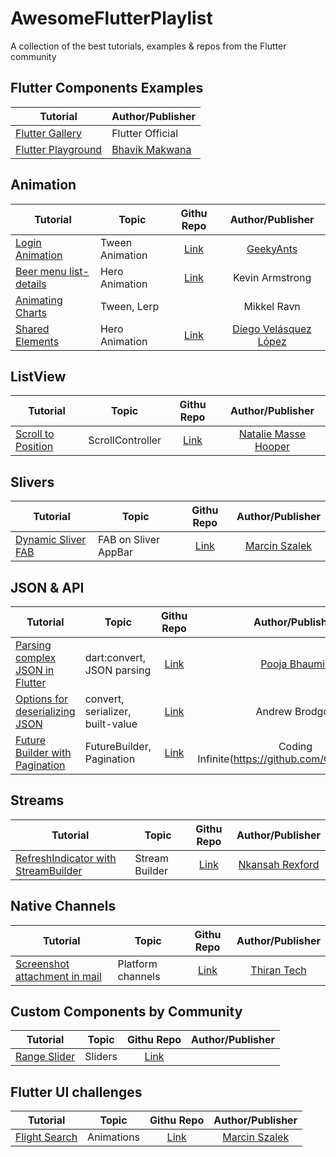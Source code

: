# AwesomeFlutterPlaylist
A collection of the best tutorials, examples & repos from the Flutter community

## Flutter Components Examples
| Tutorial        | Author/Publisher  |
| ---------------------------------------------------------------------| ---------- |
| [Flutter Gallery](https://github.com/flutter/flutter/tree/master/examples/flutter_gallery)     |  Flutter Official |
| [Flutter Playground](https://github.com/ibhavikmakwana/FlutterPlayground)    | [Bhavik Makwana](https://github.com/ibhavikmakwana) |


## Animation
| Tutorial        | Topic    |   Githu Repo      | Author/Publisher  |
| ---------------------------------------------------------------------| ---------- |:-------------:| :-----:|
| [Login Animation](https://blog.geekyants.com/flutter-login-animation-ab3e6ed4bd19)     | Tween Animation    | [Link](https://github.com/GeekyAnts/flutter-login-home-animation) | [GeekyAnts](https://blog.geekyants.com/) |
| [Beer menu list-details](https://blog.usejournal.com/beer-menu-hero-animation-d1925bbd0ce2)      | Hero Animation      |  [Link](https://bitbucket.org/snippets/xsokev/GeLEqA/beer-menu-hero-animation) | Kevin Armstrong |
| [Animating Charts](https://medium.com/flutter-io/zero-to-one-with-flutter-43b13fd7b354)      | Tween, Lerp      |  | Mikkel Ravn |
| [Shared Elements](https://medium.com/@diegoveloper/flutter-shared-element-transitions-hero-heroes-f1a083cb123a)      | Hero Animation      |  [Link](https://github.com/diegoveloper/flutter-samples) | [Diego Velásquez López](https://github.com/diegoveloper/) |


## ListView
| Tutorial        | Topic    |   Githu Repo      | Author/Publisher  |
| ---------------------------------------------------------------------| ---------- |:-------------:| :-----:|
| [Scroll to Position](http://cogitas.net/scroll-position-flutter-listview/)     | ScrollController    | [Link](https://gist.github.com/MarcinusX/e389a9df7e1082f98d1c8f9b6f66d0d0) | [Natalie Masse Hooper](https://github.com/MarcinusX) |


## Slivers
| Tutorial        | Topic    |   Githu Repo      | Author/Publisher  |
| ---------------------------------------------------------------------| ---------- |:-------------:| :-----:|
| [Dynamic Sliver FAB](https://marcinszalek.pl/flutter/dynamic-sliver-floatingactionbutton/)     | FAB on Sliver AppBar    | [Link](https://gist.github.com/MarcinusX/e389a9df7e1082f98d1c8f9b6f66d0d0) | [Marcin Szalek](https://github.com/MarcinusX) |


## JSON & API
| Tutorial        | Topic    |   Githu Repo      | Author/Publisher  |
| ---------------------------------------------------------------------| ---------- |:-------------:| :-----:|
| [Parsing complex JSON in Flutter](https://medium.com/flutter-community/parsing-complex-json-in-flutter-747c46655f51)     | dart:convert, JSON parsing   | [Link](https://github.com/PoojaB26/ParsingJSON-Flutter) | [Pooja Bhaumik](https://github.com/PoojaB26/) |
| [Options for deserializing JSON](https://medium.com/flutter-io/some-options-for-deserializing-json-with-flutter-7481325a4450) |  convert, serializer, built-value | [Link]() | Andrew Brodgon |
| [Future Builder with Pagination](https://codinginfinite.com/flutter-future-builder-pagination/) |  FutureBuilder, Pagination | [Link](https://github.com/CodingInfinite/FutureBuilderWithPagination) | Coding Infinite(https://github.com/CodingInfinite) |


## Streams
| Tutorial        | Topic    |   Githu Repo      | Author/Publisher  |
| ---------------------------------------------------------------------| ---------- |:-------------:| :-----:|
| [RefreshIndicator with StreamBuilder](https://blog.khophi.co/using-refreshindicator-with-flutter-streambuilder/)     | Stream Builder    | [Link](https://github.com/seanmavley/refreshindicator-with-streambuilder) | [Nkansah Rexford](https://github.com/seanmavley) |


## Native Channels
| Tutorial        | Topic    |   Githu Repo      | Author/Publisher  |
| ---------------------------------------------------------------------| ---------- |:-------------:| :-----:|
| [Screenshot attachment in mail](https://medium.com/@info_67212/how-to-send-a-screenshot-attachment-in-mail-using-flutter-703a2bba882f)     | Platform channels     | [Link](https://github.com/ThiranTech/screenshot_flutter) | [Thiran Tech](https://github.com/ThiranTech) |


## Custom Components by Community
| Tutorial        | Topic    |   Githu Repo      | Author/Publisher  |
| ---------------------------------------------------------------------| ---------- |:-------------:| :-----:|
| [Range Slider](https://www.didierboelens.com/2018/07/range-slider/)     | Sliders     | [Link](https://github.com/flutter/flutter/blob/master/packages/flutter/lib/src/material/slider.dart) |  |


## Flutter UI challenges
| Tutorial        | Topic    |   Githu Repo      | Author/Publisher  |
| ---------------------------------------------------------------------| ---------- |:-------------:| :-----:|
| [Flight Search](https://marcinszalek.pl/flutter/ui-challenge-flight-search/)     | Animations     | [Link](https://github.com/MarcinusX/flutter_ui_challenge_flight_search) | [Marcin Szalek](https://github.com/MarcinusX) |
